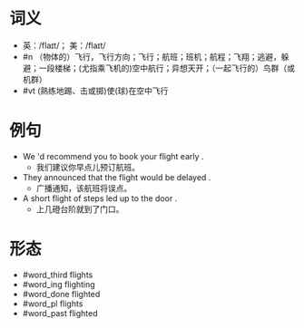 # 词义
- 英：/flaɪt/； 美：/flaɪt/
- #n （物体的）飞行，飞行方向；飞行；航班；班机；航程；飞翔；逃避，躲避；一段楼梯；(尤指乘飞机的)空中航行；异想天开；（一起飞行的）鸟群（或机群）
- #vt (熟练地踢、击或掷)使(球)在空中飞行
# 例句
- We 'd recommend you to book your flight early .
	- 我们建议你早点儿预订航班。
- They announced that the flight would be delayed .
	- 广播通知，该航班将误点。
- A short flight of steps led up to the door .
	- 上几磴台阶就到了门口。
# 形态
- #word_third flights
- #word_ing flighting
- #word_done flighted
- #word_pl flights
- #word_past flighted
